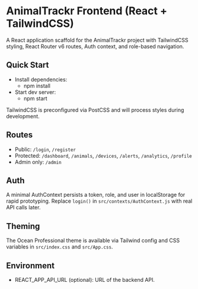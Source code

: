# AnimalTrackr Frontend (React + TailwindCSS)

A React application scaffold for the AnimalTrackr project with TailwindCSS styling, React Router v6 routes, Auth context, and role-based navigation.

## Quick Start

- Install dependencies:
  - npm install
- Start dev server:
  - npm start

TailwindCSS is preconfigured via PostCSS and will process styles during development.

## Routes

- Public: `/login`, `/register`
- Protected: `/dashboard`, `/animals`, `/devices`, `/alerts`, `/analytics`, `/profile`
- Admin only: `/admin`

## Auth

A minimal AuthContext persists a token, role, and user in localStorage for rapid prototyping. Replace `login()` in `src/contexts/AuthContext.js` with real API calls later.

## Theming

The Ocean Professional theme is available via Tailwind config and CSS variables in `src/index.css` and `src/App.css`.

## Environment

- REACT_APP_API_URL (optional): URL of the backend API.

